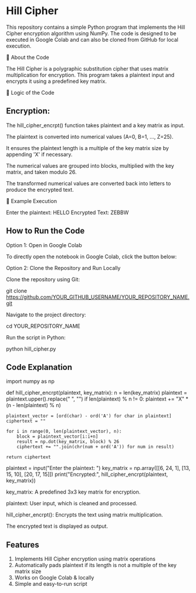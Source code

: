 # Hill Cipher 

This repository contains a simple Python program that implements the Hill Cipher encryption algorithm using NumPy. The code is designed to be executed in Google Colab and can also be cloned from GitHub for local execution.

🔹 About the Code

The Hill Cipher is a polygraphic substitution cipher that uses matrix multiplication for encryption. This program takes a plaintext input and encrypts it using a predefined key matrix.

🔹 Logic of the Code

## Encryption:

The hill_cipher_encrpt() function takes plaintext and a key matrix as input.

The plaintext is converted into numerical values (A=0, B=1, ..., Z=25).

It ensures the plaintext length is a multiple of the key matrix size by appending 'X' if necessary.

The numerical values are grouped into blocks, multiplied with the key matrix, and taken modulo 26.

The transformed numerical values are converted back into letters to produce the encrypted text.

🔹 Example Execution

Enter the plaintext: HELLO
Encrypted Text: ZEBBW
## How to Run the Code

Option 1: Open in Google Colab

To directly open the notebook in Google Colab, click the button below:



Option 2: Clone the Repository and Run Locally

Clone the repository using Git:

git clone https://github.com/YOUR_GITHUB_USERNAME/YOUR_REPOSITORY_NAME.git

Navigate to the project directory:

cd YOUR_REPOSITORY_NAME

Run the script in Python:

python hill_cipher.py

## Code Explanation

import numpy as np

def hill_cipher_encrpt(plaintext, key_matrix):
    n = len(key_matrix)
    plaintext = plaintext.upper().replace(" ", "")
    if len(plaintext) % n != 0:
        plaintext += "X" * (n - len(plaintext) % n)
    
    plaintext_vector = [ord(char) - ord('A') for char in plaintext]
    ciphertext = ""
    
    for i in range(0, len(plaintext_vector), n):
        block = plaintext_vector[i:i+n]
        result = np.dot(key_matrix, block) % 26
        ciphertext += "".join(chr(num + ord('A')) for num in result)
    
    return ciphertext

plaintext = input("Enter the plaintext: ")
key_matrix = np.array([[6, 24, 1], [13, 15, 10], [20, 17, 15]])
print("Encrypted:", hill_cipher_encrpt(plaintext, key_matrix))

key_matrix: A predefined 3x3 key matrix for encryption.

plaintext: User input, which is cleaned and processed.

hill_cipher_encrpt(): Encrypts the text using matrix multiplication.

The encrypted text is displayed as output.

## Features

1) Implements Hill Cipher encryption using matrix operations
2) Automatically pads plaintext if its length is not a multiple of the key matrix size
3) Works on Google Colab & locally
4) Simple and easy-to-run script

